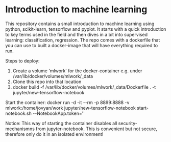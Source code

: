# Introduction to machine learning

This repository contains a small introduction to machine learning using python, scikit-learn, tensorflow and pyplot. 
It starts with a quick introduction to key terms used in the field and then dives in a bit into supervised learning: classification, regression.
The repo comes with a dockerfile that you can use to built a docker-image that will have everything required to run. 

Steps to deploy:
1. Create a volume 'mlwork' for the docker-container e.g. under /var/lib/docker/volumes/mlwork/_data
2. Clone this repo into that location
3. docker build -f /var/lib/docker/volumes/mlwork/_data/Dockerfile . -t jupyter/new-tensorflow-notebook

Start the container:
docker run -d -it --rm -p 8899:8888 -v mlwork:/home/jovyan/work jupyter/new-tensorflow-notebook start-notebook.sh --NotebookApp.token=''

Notice: This way of starting the container disables all security-mechanismns from jupyter-notebook. This is convenient but not secure, therefore only do it in an isolated environment!
